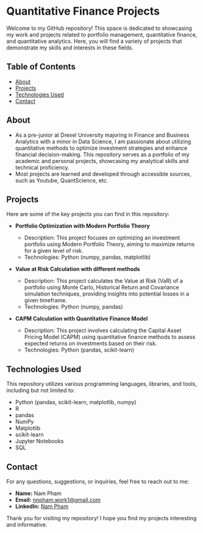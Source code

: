 # Quantitative Finance Projects

Welcome to my GitHub repository! This space is dedicated to showcasing my work and projects related to portfolio management, quantitative finance, and quantitative analytics. Here, you will find a variety of projects that demonstrate my skills and interests in these fields.

## Table of Contents

- [About](#about)
- [Projects](#projects)
- [Technologies Used](#technologies-used)
- [Contact](#contact)

## About

- As a pre-junior at Drexel University majoring in Finance and Business Analytics with a minor in Data Science, I am passionate about utilizing quantitative methods to optimize investment strategies and enhance financial decision-making. This repository serves as a portfolio of my academic and personal projects, showcasing my analytical skills and technical proficiency.
- Most projects are learned and developed through accessible sources, such as Youtube, QuantScience, etc. 

## Projects

Here are some of the key projects you can find in this repository:

- **Portfolio Optimization with Modern Portfolio Theory**
  - Description: This project focuses on optimizing an investment portfolio using Modern Portfolio Theory, aiming to maximize returns for a given level of risk.
  - Technologies: Python (numpy, pandas, matplotlib)

- **Value at Risk Calculation with different methods**
  - Description: This project calculates the Value at Risk (VaR) of a portfolio using Monte Carlo, Historical Return and Covariance simulation techniques, providing insights into potential losses in a given timeframe.
  - Technologies: Python (numpy, pandas)

- **CAPM Calculation with Quantitative Finance Model**
  - Description: This project involves calculating the Capital Asset Pricing Model (CAPM) using quantitative finance methods to assess expected returns on investments based on their risk.
  - Technologies: Python (pandas, scikit-learn)

## Technologies Used

This repository utilizes various programming languages, libraries, and tools, including but not limited to:

- Python (pandas, scikit-learn, matplotlib, numpy)
- R
- pandas
- NumPy
- Matplotlib
- scikit-learn
- Jupyter Notebooks
- SQL

## Contact

For any questions, suggestions, or inquiries, feel free to reach out to me:

- **Name:** Nam Pham
- **Email:** nnpham.work1@gmail.com 
- **LinkedIn:** [Nam Pham](https://www.linkedin.com/in/namngocpham/)

Thank you for visiting my repository! I hope you find my projects interesting and informative.


